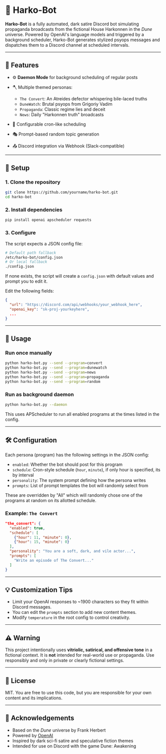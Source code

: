 # 🦠 Harko-Bot

**Harko-Bot** is a fully automated, dark satire Discord bot simulating propaganda broadcasts from the fictional House Harkonnen in the *Dune* universe. Powered by OpenAI's language models and triggered by a background scheduler, Harko-Bot generates stylized psyops messages and dispatches them to a Discord channel at scheduled intervals.

---

## 🧠 Features

* ⚙️ **Daemon Mode** for background scheduling of regular posts
* 🪓 Multiple themed personas:

  * `The Convert`: An Atreides defector whispering bile-laced truths
  * `DuneWatch`: Brutal psyops from Grigoriy Vadim
  * `Propaganda`: Classic regime lies and deceit
  * `News`: Daily "Harkonnen truth" broadcasts
* 📅 Configurable cron-like scheduling
* 🎭 Prompt-based random topic generation
* 📤 Discord integration via Webhook (Slack-compatible)

---

## 🚀 Setup

### 1. Clone the repository

```bash
git clone https://github.com/yourname/harko-bot.git
cd harko-bot
```

### 2. Install dependencies

```bash
pip install openai apscheduler requests
```

### 3. Configure

The script expects a JSON config file:

```bash
# Default path fallback
/etc/harko-bot/config.json
# Or local fallback
./config.json
```

If none exists, the script will create a `config.json` with default values and prompt you to edit it.

Edit the following fields:

```json
{
  "url": "https://discord.com/api/webhooks/your_webhook_here",
  "openai_key": "sk-proj-yourkeyhere",
  ...
}
```

---

## 🧪 Usage

### Run once manually

```bash
python harko-bot.py --send --program=convert
python harko-bot.py --send --program=dunewatch
python harko-bot.py --send --program=news
python harko-bot.py --send --program=propaganda
python harko-bot.py --send --program=random
```

### Run as background daemon

```bash
python harko-bot.py --daemon
```

This uses APScheduler to run all enabled programs at the times listed in the config.

---

## 🛠 Configuration

Each persona (program) has the following settings in the JSON config:

* `enabled`: Whether the bot should post for this program
* `schedule`: Cron-style schedule (`hour`, `minute`), if only hour is specified, its by interval
* `personality`: The system prompt defining how the persona writes
* `prompts`: List of prompt templates the bot will randomly select from

These are overridden by "All" which will randomly chose one of the programs at random on its allotted schedule.

### Example: `The Convert`

```json
"the_convert": {
  "enabled": true,
  "schedule": [
    {"hour": 11, "minute": 0},
    {"hour": 15, "minute": 0}
  ],
  "personality": "You are a soft, dark, and vile actor...",
  "prompts": [
    "Write an episode of The Convert..."
  ]
}
```

---

## 💡 Customization Tips

* Limit your OpenAI responses to \~1900 characters so they fit within Discord messages.
* You can edit the `prompts` section to add new content themes.
* Modify `temperature` in the root config to control creativity.

---

## ⚠️ Warning

This project intentionally uses **vitriolic, satirical, and offensive tone** in a fictional context. It is **not** intended for real-world use or propaganda. Use responsibly and only in private or clearly fictional settings.

---

## 🧾 License

MIT. You are free to use this code, but you are responsible for your own content and its implications.

---

## 🙏 Acknowledgements

* Based on the *Dune* universe by Frank Herbert
* Powered by [OpenAI](https://openai.com/)
* Inspired by dark sci-fi satire and speculative fiction themes
* Intended for use on Discord with the game Dune: Awakening
